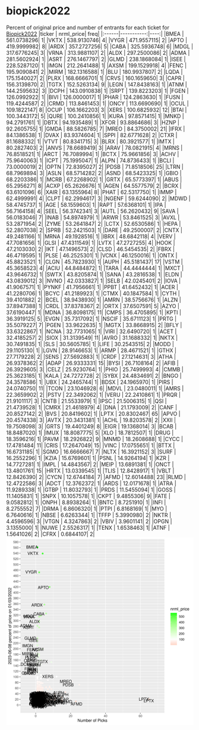 # biopick2022
Percent of original price and number of entrants for each ticket for [Biopick2022](https://twitter.com/hashtag/Biopick2022)
|ticker |  nrml_price| freq|
|:------|-----------:|----:|
|BMEA   | 561.0738296|    1|
|VKTX   | 538.9130746|    4|
|VYGR   | 471.9557115|    2|
|APTO   | 419.9999982|    8|
|ARDX   | 357.2727256|    5|
|CABA   | 325.5936748|    6|
|MDGL   | 317.6776245|    3|
|VRNA   | 313.9881107|    2|
|ALDX   | 297.2500086|    2|
|ADMA   | 281.5602924|    1|
|ASRT   | 276.1467797|    2|
|GLMD   | 238.1868084|    1|
|ISEE   | 228.5287120|    1|
|IMGN   | 212.2641488|    1|
|AXSM   | 199.1529918|    4|
|FENC   | 195.9090841|    2|
|MIRM   | 182.1316588|    1|
|BLU    | 180.9937807|    2|
|LQDA   | 175.1540027|    2|
|PLRX   | 168.6666701|    1|
|CRVS   | 160.1659650|    3|
|CAPR   | 156.3139870|    2|
|TGTX   | 152.5263134|    9|
|LEGN   | 147.8438163|    1|
|ATNM   | 144.2595632|    3|
|DCPH   | 143.0910838|    1|
|SRPT   | 139.8223203|    1|
|FGEN   | 126.0992922|    1|
|BIVI   | 126.0000017|    1|
|PHAR   | 124.2863630|    1|
|FUSN   | 119.4244587|    2|
|CRMD   | 113.8461453|    1|
|ONCY   | 113.6690690|    1|
|OCUL   | 109.1822147|    8|
|OCUP   | 106.1662203|    3|
|XERS   | 100.6825932|   12|
|BTAI   | 100.3443172|    5|
|QURE   | 100.2410856|    1|
|KURA   |  97.8571415|    1|
|MNKD   |  94.2791761|    1|
|DBTX   |  94.1935489|    1|
|XFOR   |  93.8864686|    3|
|HZNP   |  92.2605755|    1|
|GMDA   |  88.5826785|    7|
|MREO   |  84.3750002|   21|
|IFRX   |  84.1386538|    1|
|DVAX   |  83.9374604|    1|
|SPPI   |  82.6771628|    2|
|CTXR   |  81.1688332|    1|
|VTVT   |  80.8341715|    3|
|BLRX   |  80.3921577|    1|
|IMTX   |  80.2827403|    2|
|ANVS   |  78.6689419|    3|
|ARAV   |  78.0821915|    4|
|MRNS   |  76.8518521|    1|
|ARCT   |  76.7089994|    1|
|BCTX   |  75.9661856|    3|
|ACHV   |  75.9640063|    1|
|ICPT   |  75.1995047|    1|
|ALPN   |  74.8736433|    1|
|BCLI   |  73.0000019|    2|
|OPTN   |  72.8395027|    2|
|PDSB   |  71.8518506|   25|
|LTRN   |  68.7969894|    3|
|ASLN   |  68.5714282|    2|
|ASND   |  68.5423325|    1|
|GBIO   |  68.2203386|    1|
|MCRB   |  67.2268902|    1|
|GRTX   |  65.5773397|    1|
|ABUS   |  65.2956271|    8|
|ACXP   |  65.2626676|    1|
|AGEN   |  64.5577579|    2|
|BCRX   |  63.6101096|    6|
|XAIR   |  63.1355964|    8|
|PHAT   |  62.5317750|    1|
|IMMP   |  62.4999991|    4|
|CLPT   |  62.2994617|    3|
|NGENF  |  59.6244090|    2|
|MDWD   |  58.4745737|    1|
|AGE    |  58.1559603|    1|
|RAPT   |  57.6368101|    1|
|IPA    |  56.7164158|    4|
|SEEL   |  56.3742341|    3|
|AUTL   |  56.2620432|    9|
|SAVA   |  56.0183046|    7|
|INAB   |  54.8974979|    1|
|ARWR   |  53.8461525|    3|
|AVXL   |  53.2871954|    2|
|ZYME   |  53.2641847|    2|
|LCTX   |  52.6530586|    1|
|HEPA   |  52.2807038|    2|
|SPRB   |  52.2421503|    1|
|DARE   |  49.2500007|    2|
|CNTX   |  49.2481166|    1|
|MRNA   |  49.1928516|    1|
|IBRX   |  48.6842118|    4|
|VERV   |  47.7081656|    1|
|GLSI   |  47.4311549|    1|
|LVTX   |  47.2727255|    4|
|HOOK   |  47.2103030|    2|
|IKT    |  47.1496573|    2|
|CLSD   |  46.5454535|    2|
|FBRX   |  46.4719595|    1|
|PLSE   |  46.2525301|    1|
|VCNX   |  46.1250016|    1|
|ONTX   |  45.8823521|    1|
|CLGN   |  45.7823930|    1|
|AUPH   |  45.5181437|   17|
|VSTM   |  45.3658523|    4|
|ACIU   |  44.8484872|    1|
|TARA   |  44.4444444|    1|
|MXCT   |  43.9646732|    1|
|SWTX   |  43.8205874|    1|
|SANA   |  43.2816538|    1|
|ELDN   |  43.0839012|    3|
|NVNO   |  42.0333827|    1|
|SELB   |  42.0245401|    2|
|IOVA   |  41.9067571|    1|
|PYNKF  |  41.7956661|    1|
|PPBT   |  41.6452432|    1|
|ACER   |  41.2280706|    1|
|BCYC   |  41.2189923|    1|
|CTMX   |  40.1847584|    1|
|CYTH   |  39.4101882|    2|
|BCEL   |  38.9438930|    1|
|AMRN   |  38.5756676|    1|
|ALZN   |  37.8947388|    1|
|CRDL   |  37.8378367|    2|
|ORTX   |  37.6507591|    5|
|AZYO   |  37.6190447|    1|
|MDNA   |  36.8098175|   11|
|CMPS   |  36.4705895|    1|
|KPTI   |  36.3919125|    5|
|EVGN   |  35.7317092|    1|
|NSCIF  |  35.6711123|    1|
|PRTG   |  35.5079227|    7|
|PGEN   |  33.9622635|    1|
|MGTX   |  33.8668915|    2|
|BFLY   |  33.6322867|    1|
|NCNA   |  32.7731065|    1|
|VIRI   |  32.6490720|    1|
|ACET   |  32.4185257|    2|
|SIOX   |  31.3139549|   11|
|AVRO   |  31.1688332|    1|
|NKTX   |  30.7491835|    1|
|SLS    |  30.5605785|    1|
|LIFE   |  30.2543515|    2|
|MODD   |  29.1105130|    1|
|LGVN   |  28.9146653|    1|
|ARMP   |  28.4671521|    1|
|GTHX   |  27.7179228|    2|
|SENS   |  27.5692883|    1|
|CRDF   |  27.1214631|    3|
|ATHA   |  26.9378362|    2|
|ADAP   |  26.9333331|   15|
|BYSI   |  26.7108164|    2|
|AFIB   |  26.3929605|    3|
|CELZ   |  25.9230764|    1|
|PHIO   |  25.7499993|    4|
|CMMB   |  25.3623185|    1|
|KALA   |  24.7272728|    2|
|SYBX   |  24.4834691|    2|
|BNGO   |  24.3578586|    1|
|UBX    |  24.2465744|    1|
|BDSX   |  24.1965970|    1|
|PIRS   |  24.0740750|   11|
|TCON   |  23.1046928|    6|
|MDVL   |  23.0480011|    1|
|AMRS   |  22.3659902|    2|
|PSTV   |  22.3492062|    1|
|VERU   |  22.2410861|    1|
|PRQR   |  21.9101117|    3|
|CNTB   |  21.5533979|    1|
|IPSC   |  21.5006315|    1|
|QSI    |  21.4739528|    1|
|CMRX   |  21.4618979|    4|
|DNA    |  21.1793009|    2|
|CANF   |  20.8527142|    2|
|BVS    |  20.8419602|    1|
|LPTX   |  20.8302467|   65|
|APVO   |  20.4574338|    3|
|AVTX   |  20.3431381|    1|
|ACHL   |  19.8203578|    2|
|XXII   |  19.7508098|    3|
|GRTS   |  19.4401249|    8|
|EIGR   |  19.1368014|    3|
|BCAB   |  18.8487020|    1|
|IMUX   |  18.8087775|    5|
|XLO    |  18.7812507|    1|
|DRUG   |  18.3596216|    1|
|PAVM   |  18.2926822|    9|
|MNMD   |  18.2608688|    1|
|CYCC   |  17.4781484|   11|
|CRIS   |  17.2647049|   15|
|VINC   |  17.0755651|    1|
|BTTX   |  16.6731185|    1|
|SGMO   |  16.6666667|    7|
|NLTX   |  16.3921152|    3|
|SURF   |  16.2552296|    1|
|KZIA   |  15.6769601|    1|
|PSNL   |  14.9264194|    1|
|KZR    |  14.7727281|    1|
|IMPL   |  14.4843567|    2|
|MEIP   |  13.6891381|    1|
|ONCT   |  13.4801761|   15|
|HRTX   |  13.0339545|    1|
|TLIS   |  12.8428917|    1|
|VBLT   |  12.8426390|    2|
|CYCN   |  12.6744184|    7|
|AFMD   |  12.6014488|   23|
|RLMD   |  12.4722586|    3|
|ADCT   |  12.3762372|    1|
|ARDS   |  12.0171678|    1|
|ATRA   |  11.9289338|    1|
|GTBP   |  11.8032793|    1|
|PRDS   |  11.5455094|    1|
|GOSS   |  11.1405831|    1|
|SNPX   |  10.1057578|    1|
|CKPT   |   9.4855306|    9|
|FATE   |   9.0582812|    1|
|ONPH   |   8.8938264|    1|
|BNTC   |   8.7251910|    1|
|INFI   |   8.2755552|    7|
|DRMA   |   6.8606320|    1|
|PTPI   |   6.8168169|    1|
|MYO    |   6.7640616|    1|
|NBSE   |   6.6263344|    1|
|TFFP   |   5.3990980|    2|
|NKTR   |   4.4596596|    3|
|VTGN   |   4.3247863|    2|
|VBIV   |   3.9601141|    2|
|OPGN   |   3.1355000|    1|
|NUWE   |   2.5526317|    1|
|TENX   |   1.6538463|    1|
|ATNF   |   1.5641026|    2|
|CFRX   |   0.6844107|    2|
![retvspicks](biopicks.png?raw=true)
